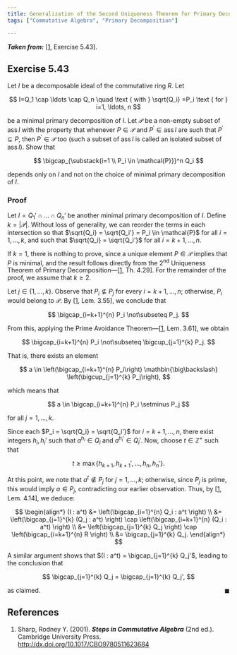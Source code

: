 ```yaml
---
title: Generalization of the Second Uniqueness Theorem for Primary Decomposition
tags: ["Commutative Algebra", "Primary Decomposition"]

---
```


***Taken from:*** \[[1](#Sharp2001), Exercise 5.43\].

## Exercise 5.43

Let $I$ be a decomposable ideal of the commutative ring $R$. Let

$$
I=Q_1 \cap \ldots \cap Q_n \quad \text { with } \sqrt{Q_i} =P_i \text { for } i=1, \ldots, n
$$

be a minimal primary decomposition of $I$. Let $\mathcal{P}$ be a non-empty subset of $\operatorname{ass}I$ with the property that whenever $P \in \mathcal{P}$ and $P^{\prime} \in \operatorname{ass}I$ are such that $P^{\prime} \subseteq P$, then $P^{\prime} \in \mathcal{P}$ too (such a subset of $\operatorname{ass}I$ is called an isolated subset of $\operatorname{ass}I$). Show that

$$
\bigcap_{\substack{i=1 \\ P_i \in \mathcal{P}}}^n Q_i
$$

depends only on $I$ and not on the choice of minimal primary decomposition of $I$.

### Proof

Let $I = Q_1' \cap \dots \cap Q_n'$ be another minimal primary decomposition of $I$. Define $k = \lvert\mathcal{P}\rvert$. Without loss of generality, we can reorder the terms in each intersection so that $\sqrt{Q_i} = \sqrt{Q_i'} = P_i \in \mathcal{P}$ for all $i = 1, \dots, k$, and such that $\sqrt{Q_i} = \sqrt{Q_i'}$ for all $i = k+1, \dots, n$.  

If $k = 1$, there is nothing to prove, since a unique element $P \in \mathcal{P}$ implies that $P$ is minimal, and the result follows directly from the 2<sup>nd</sup> Uniqueness Theorem of Primary Decomposition—\[[1](#Sharp2001), Th. 4.29\]. For the remainder of the proof, we assume that $k \geq 2$.  

Let $j \in \{1, \dots, k\}$. Observe that $P_i \not\subseteq P_j$ for every $i = k+1, \dots, n$; otherwise, $P_i$ would belong to $\mathcal{P}$. By \[[1](#Sharp2001), Lem. 3.55\], we conclude that  

$$
\bigcap_{i=k+1}^{n} P_i \not\subseteq P_j.
$$  

From this, applying the Prime Avoidance Theorem—\[[1](#Sharp2001), Lem. 3.61\], we obtain  

$$
\bigcap_{i=k+1}^{n} P_i \not\subseteq \bigcup_{j=1}^{k} P_j.
$$  

That is, there exists an element  

$$
a \in \left(\bigcap_{i=k+1}^{n} P_i\right) \mathbin{\big\backslash} \left(\bigcup_{j=1}^{k} P_j\right),
$$  

which means that  

$$
a \in \bigcap_{i=k+1}^{n} P_i \setminus P_j
$$  

for all $j = 1, \dots, k$.  

Since each $P_i = \sqrt{Q_i} = \sqrt{Q_i'}$ for $i = k+1, \dots, n$, there exist integers $h_i, h_i'$ such that $a^{h_i} \in Q_i$ and $a^{h_i'} \in Q_i'$. Now, choose $t \in \mathbb{Z}^+$ such that  

$$
t \geq \max \{ h_{k+1}, h_{k+1}', \dots, h_n, h_n' \}.
$$  

At this point, we note that $a^t \notin P_j$ for $j = 1, \dots, k$; otherwise, since $P_j$ is prime, this would imply $a \in P_j$, contradicting our earlier observation. Thus, by \[[1](#Sharp2001), Lem. 4.14\], we deduce:  

$$
\begin{align*}
    (I : a^t) &= \left(\bigcap_{i=1}^{n} Q_i : a^t \right) \\
    &= \left(\bigcap_{j=1}^{k} (Q_j : a^t) \right) \cap \left(\bigcap_{i=k+1}^{n} (Q_i : a^t) \right) \\
    &= \left(\bigcap_{j=1}^{k} Q_j \right) \cap \left(\bigcap_{i=k+1}^{n} R \right) \\
    &= \bigcap_{j=1}^{k} Q_j.
\end{align*}
$$

A similar argument shows that $(I : a^t) = \bigcap_{j=1}^{k} Q_j'$, leading to the conclusion that  

$$
\bigcap_{j=1}^{k} Q_j = \bigcap_{j=1}^{k} Q_j',
$$  

as claimed. <span style="float: right;">$\blacksquare$</span>

## References

1. <a id="Sharp2001"></a> Sharp, Rodney Y. (2001).  ***Steps in Commutative Algebra*** (2nd ed.). Cambridge University Press. <a href="http://dx.doi.org/10.1017/CBO9780511623684" target="_blank">http://dx.doi.org/10.1017/CBO9780511623684</a>